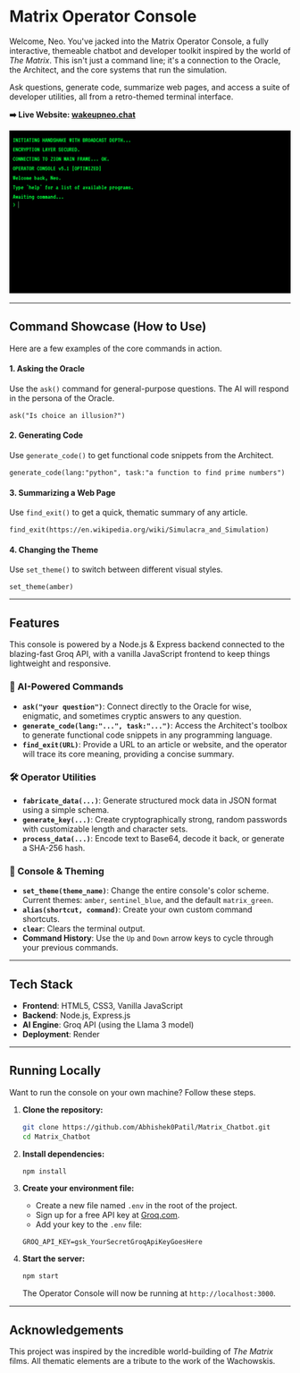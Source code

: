 
# Matrix Operator Console

Welcome, Neo. You've jacked into the Matrix Operator Console, a fully interactive, themeable chatbot and developer toolkit inspired by the world of *The Matrix*. This isn't just a command line; it's a connection to the Oracle, the Architect, and the core systems that run the simulation.

Ask questions, generate code, summarize web pages, and access a suite of developer utilities, all from a retro-themed terminal interface.

**➡️ Live Website: [wakeupneo.chat]([https://matrix-chatbot-neo.onrender.com](https://wakeupneo.onrender.com/))** 

![Matrix Chatbot Interface](home_screen.png)

---

## Command Showcase (How to Use)

Here are a few examples of the core commands in action.

#### 1. Asking the Oracle
Use the `ask()` command for general-purpose questions. The AI will respond in the persona of the Oracle.

```
ask("Is choice an illusion?")
```


#### 2. Generating Code
Use `generate_code()` to get functional code snippets from the Architect.

```
generate_code(lang:"python", task:"a function to find prime numbers")
```


#### 3. Summarizing a Web Page
Use `find_exit()` to get a quick, thematic summary of any article.

```
find_exit(https://en.wikipedia.org/wiki/Simulacra_and_Simulation)
```


#### 4. Changing the Theme
Use `set_theme()` to switch between different visual styles.

```
set_theme(amber)
```


---

## Features

This console is powered by a Node.js & Express backend connected to the blazing-fast Groq API, with a vanilla JavaScript frontend to keep things lightweight and responsive.

### 🧠 AI-Powered Commands
*   **`ask("your question")`**: Connect directly to the Oracle for wise, enigmatic, and sometimes cryptic answers to any question.
*   **`generate_code(lang:"...", task:"...")`**: Access the Architect's toolbox to generate functional code snippets in any programming language.
*   **`find_exit(URL)`**: Provide a URL to an article or website, and the operator will trace its core meaning, providing a concise summary.

### 🛠️ Operator Utilities
*   **`fabricate_data(...)`**: Generate structured mock data in JSON format using a simple schema.
*   **`generate_key(...)`**: Create cryptographically strong, random passwords with customizable length and character sets.
*   **`process_data(...)`**: Encode text to Base64, decode it back, or generate a SHA-256 hash.

### 🎨 Console & Theming
*   **`set_theme(theme_name)`**: Change the entire console's color scheme. Current themes: `amber`, `sentinel_blue`, and the default `matrix_green`.
*   **`alias(shortcut, command)`**: Create your own custom command shortcuts.
*   **`clear`**: Clears the terminal output.
*   **Command History**: Use the `Up` and `Down` arrow keys to cycle through your previous commands.

---

## Tech Stack

*   **Frontend**: HTML5, CSS3, Vanilla JavaScript
*   **Backend**: Node.js, Express.js
*   **AI Engine**: Groq API (using the Llama 3 model)
*   **Deployment**: Render

---

## Running Locally

Want to run the console on your own machine? Follow these steps.

1.  **Clone the repository:**
    ```bash
    git clone https://github.com/Abhishek0Patil/Matrix_Chatbot.git
    cd Matrix_Chatbot
    ```

2.  **Install dependencies:**
    ```bash
    npm install
    ```

3.  **Create your environment file:**
    *   Create a new file named `.env` in the root of the project.
    *   Sign up for a free API key at [Groq.com](https://groq.com/).
    *   Add your key to the `.env` file:
      ```
      GROQ_API_KEY=gsk_YourSecretGroqApiKeyGoesHere
      ```

4.  **Start the server:**
    ```bash
    npm start
    ```
    The Operator Console will now be running at `http://localhost:3000`.

---

## Acknowledgements

This project was inspired by the incredible world-building of *The Matrix* films. All thematic elements are a tribute to the work of the Wachowskis.

